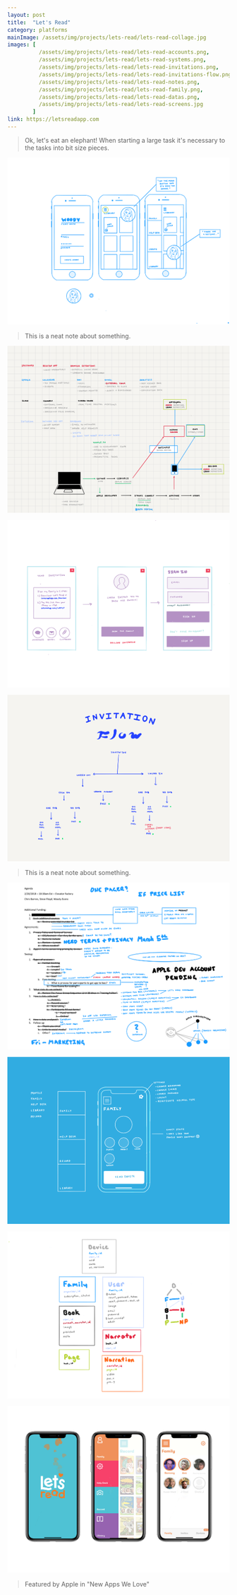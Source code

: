 ```yaml
---
layout: post
title:  "Let's Read"
category: platforms
mainImage: /assets/img/projects/lets-read/lets-read-collage.jpg
images: [
          /assets/img/projects/lets-read/lets-read-accounts.png,
          /assets/img/projects/lets-read/lets-read-systems.png,
          /assets/img/projects/lets-read/lets-read-invitations.png,
          /assets/img/projects/lets-read/lets-read-invitations-flow.png,
          /assets/img/projects/lets-read/lets-read-notes.png,
          /assets/img/projects/lets-read/lets-read-family.png,
          /assets/img/projects/lets-read/lets-read-datas.png,
          /assets/img/projects/lets-read/lets-read-screens.jpg
        ]
link: https://letsreadapp.com
---
```


> Ok, let's eat an elephant! When starting a large task
> it's necessary to the tasks into bit size pieces.

![alt text](/assets/img/projects/lets-read/lets-read-accounts.png)

> This is a neat note about something.

![alt text](/assets/img/projects/lets-read/lets-read-systems.png)

![alt text](/assets/img/projects/lets-read/lets-read-invitations.png)

![alt text](/assets/img/projects/lets-read/lets-read-invitations-flow.png)

> This is a neat note about something.

![alt text](/assets/img/projects/lets-read/lets-read-notes.png)

![alt text](/assets/img/projects/lets-read/lets-read-family.png)

![alt text](/assets/img/projects/lets-read/lets-read-datas.png)

![alt text](/assets/img/projects/lets-read/lets-read-screens.jpg)

> Featured by Apple in "New Apps We Love"
